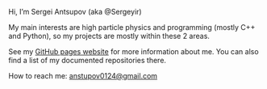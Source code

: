 Hi, I’m Sergei Antsupov (aka @Sergeyir)

My main interests are high particle physics and programming (mostly C++ and Python), so my projects are mostly within these 2 areas.

See my [GitHub pages website](https://sergeyir.github.io) for more information about me. You can also find a list of my documented repositories there.

How to reach me: anstupov0124@gmail.com
